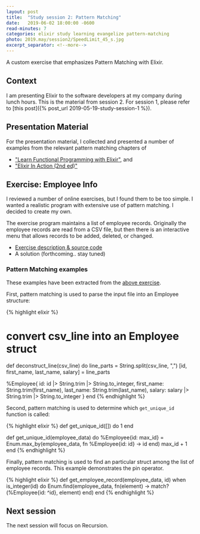 ```yaml
---
layout: post
title:  "Study session 2: Pattern Matching"
date:   2019-06-02 18:00:00 -0600
read-minutes: 7
categories: elixir study learning evangelize pattern-matching
photo: 2019.may/session2/SpeedLimit_45_s.jpg
excerpt_separator: <!--more-->
---
```


<div class="paragraph"><p> </p></div>
A custom exercise that emphasizes Pattern Matching with Elixir.
<!--more-->

## Context

I am presenting Elixir to the software developers at my company during lunch hours.
This is the material from session 2.  For session 1, please refer to [this post]({% post_url 2019-05-19-study-session-1 %}).

## Presentation Material

For the presentation material, I collected and presented a number of examples from the
relevant pattern matching chapters of
* ["Learn Functional Programming with Elixir"](https://www.amazon.ca/Learn-Functional-Programming-Elixir-Foundations/dp/168050245X/ref=sr_1_fkmrnull_1?keywords=learn+functional+programming+with+elixir&qid=1558307840&s=gateway&sr=8-1-fkmrnull), and
* ["Elixir In Action (2nd ed)"](https://www.amazon.ca/Elixir-Action-Sa%C5%A1a-Juri-cacute/dp/1617295027/ref=sr_1_1?keywords=elixir+in+action&qid=1558322196&s=gateway&sr=8-1)

## Exercise: Employee Info

I reviewed a number of online exercises, but I found them to be too simple.  I wanted a realistic program with extensive use of pattern matching.  I decided to create my own.

The exercise program maintains a list of employee records.  Originally the employee records are read from a CSV file, but then there is an interactive menu that allows records to be added, deleted, or changed.  

* [Exercise description & source code](https://bitbucket.org/siberianTiger/elixir-sessions/src/master/exercises/employee-info/)
* A solution (forthcoming.. stay tuned)

### Pattern Matching examples

These examples have been extracted from the [above exercise](https://bitbucket.org/siberianTiger/elixir-sessions/src/master/exercises/employee-info/).

First, pattern matching is used to parse the input file into an Employee structure:

{% highlight elixir  %}
# convert csv_line into an Employee struct
def deconstruct_line(csv_line) do
  line_parts = String.split(csv_line, ",")
  [id, first_name, last_name, salary] = line_parts

  %Employee{
    id:            id |> String.trim |> String.to_integer,
    first_name:    String.trim(first_name),
    last_name:     String.trim(last_name),
    salary:        salary |> String.trim |> String.to_integer
  }
end
{% endhighlight %}

Second, pattern matching is used to determine which `get_unique_id` function is called:

{% highlight elixir  %}
def get_unique_id([]) do
  1
end

def get_unique_id(employee_data) do
  %Employee{id: max_id} = Enum.max_by(employee_data, fn %Employee{id: id} -> id end)
  max_id + 1
end
{% endhighlight %}

Finally, pattern matching is used to find an particular struct among the list
of employee records.  This example demonstrates the pin operator.

{% highlight elixir  %}
def get_employee_record(employee_data, id) when is_integer(id) do
  Enum.find(employee_data, fn(element) ->
    match?(%Employee{id: ^id}, element)
  end)
end
{% endhighlight %}

## Next session

The next session will focus on Recursion.
